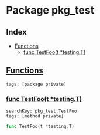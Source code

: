 # Package pkg_test

## Index

* [Functions](#func)
    * [func TestFoo(t *testing.T)](#TestFoo)


## <a id="func" href="#func">Functions</a>

```
tags: [package private]
```

### <a id="TestFoo" href="#TestFoo">func TestFoo(t *testing.T)</a>

```
searchKey: pkg_test.TestFoo
tags: [method private]
```

```Go
func TestFoo(t *testing.T)
```

